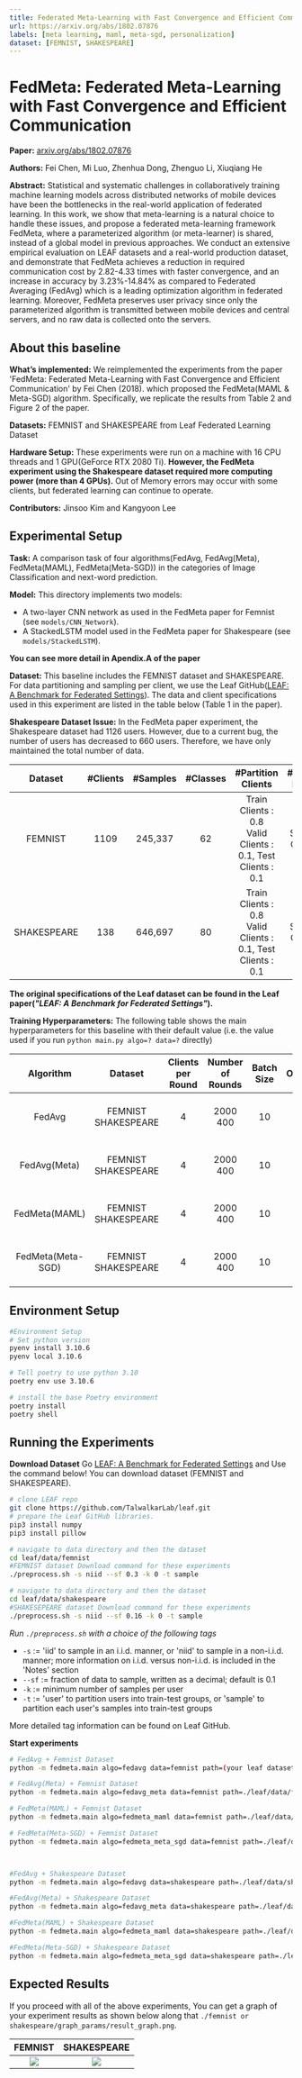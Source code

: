 ```yaml
---
title: Federated Meta-Learning with Fast Convergence and Efficient Communication
url: https://arxiv.org/abs/1802.07876
labels: [meta learning, maml, meta-sgd, personalization] 
dataset: [FEMNIST, SHAKESPEARE]
---
```


# FedMeta: Federated Meta-Learning with Fast Convergence and Efficient Communication

**Paper:** [arxiv.org/abs/1802.07876](https://arxiv.org/abs/1802.07876)

**Authors:** Fei Chen, Mi Luo, Zhenhua Dong, Zhenguo Li, Xiuqiang He

**Abstract:** Statistical and systematic challenges in collaboratively training machine learning models across distributed networks of mobile devices have been the bottlenecks in the real-world application of federated learning. In this work, we show that meta-learning is a natural choice to handle these issues, and propose a federated meta-learning framework FedMeta, where a parameterized algorithm (or meta-learner) is shared, instead of a global model in previous approaches. We conduct an extensive empirical evaluation on LEAF datasets and a real-world production dataset, and demonstrate that FedMeta achieves a reduction in required communication cost by 2.82-4.33 times with faster convergence, and an increase in accuracy by 3.23%-14.84% as compared to Federated Averaging (FedAvg) which is a leading optimization algorithm in federated learning. Moreover, FedMeta preserves user privacy since only the parameterized algorithm is transmitted between mobile devices and central servers, and no raw data is collected onto the servers.


## About this baseline 

**What’s implemented:** We reimplemented the experiments from the paper 'FedMeta: Federated Meta-Learning with Fast Convergence and Efficient Communication' by Fei Chen (2018). which proposed the FedMeta(MAML & Meta-SGD) algorithm. Specifically, we replicate the results from Table 2 and Figure 2 of the paper.

**Datasets:** FEMNIST and SHAKESPEARE from Leaf Federated Learning Dataset

**Hardware Setup:** These experiments were run on a machine with 16 CPU threads and 1 GPU(GeForce RTX 2080 Ti). **However, the FedMeta experiment using the Shakespeare dataset required more computing power (more than 4 GPUs).** Out of Memory errors may occur with some clients, but federated learning can continue to operate.

**Contributors:** Jinsoo Kim and Kangyoon Lee


## Experimental Setup

**Task:** A comparison task of four algorithms(FedAvg, FedAvg(Meta), FedMeta(MAML), FedMeta(Meta-SGD)) in the categories of Image Classification and next-word prediction.

**Model:** This directory implements two models:
* A two-layer CNN network as used in the FedMeta paper for Femnist (see `models/CNN_Network`).
* A StackedLSTM model used in the FedMeta paper for Shakespeare (see `models/StackedLSTM`).

**You can see more detail in Apendix.A of the  paper**

**Dataset:** This baseline includes the FEMNIST dataset and SHAKESPEARE. For data partitioning and sampling per client, we use the Leaf GitHub([LEAF: A Benchmark for Federated Settings](https://github.com/TalwalkarLab/leaf)). The data and client specifications used in this experiment are listed in the table below (Table 1 in the paper).

**Shakespeare Dataset Issue:** In the FedMeta paper experiment, the Shakespeare dataset had 1126 users. However, due to a current bug, the number of users has decreased to 660 users. Therefore, we have only maintained the total number of data.

|   Dataset   | #Clients | #Samples | #Classes |                       #Partition Clients                        |   #Partition Dataset   |
|:-----------:|:--------:|:--------:|:--------:|:---------------------------------------------------------------:|:----------------------:|
|   FEMNIST   |   1109   | 245,337  |    62    | Train Clients : 0.8 <br>Valid Clients : 0.1, Test Clients : 0.1 | Sup : 0.2<br>Qry : 0.8 |
| SHAKESPEARE |   138    | 646,697  |    80    | Train Clients : 0.8 <br>Valid Clients : 0.1, Test Clients : 0.1 |   Sup : 0.2<br>Qry : 0.8   |

**The original specifications of the Leaf dataset can be found in the Leaf paper(_"LEAF: A Benchmark for Federated Settings"_).**

**Training Hyperparameters:** The following table shows the main hyperparameters for this baseline with their default value (i.e. the value used if you run `python main.py algo=? data=?` directly)

|     Algorithm     |    Dataset     | Clients per Round | Number of Rounds | Batch Size | Optimizer | Learning Rate(α, β) |            Client Resources             | Gradient Step |
|:-----------------:|:--------------:|:-----------------:|:----------------:|:----------:|:---------:|:-------------------:|:---------------------------------------:|:-------------:|
|      FedAvg       |     FEMNIST<br>SHAKESPEARE     |         4         |       2000<br>400       |     10     |   Adam    |       0.0001<br>0.001        | {'num_cpus': 4.0,<br>'num_gpus': 0.25 } |       -       |
|   FedAvg(Meta)    |     FEMNIST<br>SHAKESPEARE     |         4         |       2000<br>400       |     10     |   Adam    |       0.0001<br>0.001        | {'num_cpus': 4.0,<br>'num_gpus': 0.25 } |       -       |
|   FedMeta(MAML)   |     FEMNIST<br>SHAKESPEARE     |         4         |       2000<br>400       |     10     |   Adam    |   (0.001, 0.0001)<br>(0.1, 0.01)   | {'num_cpus': 4.0,<br>'num_gpus': 1.0 }  |       5<br>1       |
| FedMeta(Meta-SGD)  |     FEMNIST<br>SHAKESPEARE     |         4         |       2000<br>400       |     10     |   Adam    |   (0.001, 0.0001)<br>(0.1, 0.01)   | {'num_cpus': 4.0,<br>'num_gpus': 1.0 }  |       5<br>1       |


## Environment Setup
```bash
#Environment Setup
# Set python version
pyenv install 3.10.6
pyenv local 3.10.6

# Tell poetry to use python 3.10
poetry env use 3.10.6

# install the base Poetry environment
poetry install
poetry shell
```

## Running the Experiments

**Download Dataset** Go [LEAF: A Benchmark for Federated Settings](https://github.com/TalwalkarLab/leaf) and Use the command below! You can download dataset (FEMNIST and SHAKESPEARE). 
```bash
# clone LEAF repo
git clone https://github.com/TalwalkarLab/leaf.git
# prepare the Leaf GitHub libraries.
pip3 install numpy
pip3 install pillow

# navigate to data directory and then the dataset
cd leaf/data/femnist
#FEMNIST dataset Download command for these experiments
./preprocess.sh -s niid --sf 0.3 -k 0 -t sample

# navigate to data directory and then the dataset
cd leaf/data/shakespeare
#SHAKESEPEARE dataset Download command for these experiments
./preprocess.sh -s niid --sf 0.16 -k 0 -t sample
```

*Run `./preprocess.sh` with a choice of the following tags*
* `-s` := 'iid' to sample in an i.i.d. manner, or 'niid' to sample in a non-i.i.d. manner; more information on i.i.d. versus non-i.i.d. is included in the 'Notes' section
* `--sf`  := fraction of data to sample, written as a decimal; default is 0.1
* `-k` := minimum number of samples per user
* `-t` := 'user' to partition users into train-test groups, or 'sample' to partition each user's samples into train-test groups

More detailed tag information can be found on Leaf GitHub.

****Start experiments****
```bash  
# FedAvg + Femnist Dataset
python -m fedmeta.main algo=fedavg data=femnist path=(your leaf dataset path)/leaf/data/femnist/data

# FedAvg(Meta) + Femnist Dataset
python -m fedmeta.main algo=fedavg_meta data=femnist path=./leaf/data/femnist/data

# FedMeta(MAML) + Femnist Dataset
python -m fedmeta.main algo=fedmeta_maml data=femnist path=./leaf/data/femnist/data

# FedMeta(Meta-SGD) + Femnist Dataset
python -m fedmeta.main algo=fedmeta_meta_sgd data=femnist path=./leaf/data/femnist/data



#FedAvg + Shakespeare Dataset
python -m fedmeta.main algo=fedavg data=shakespeare path=./leaf/data/shakespeare/data

#FedAvg(Meta) + Shakespeare Dataset
python -m fedmeta.main algo=fedavg_meta data=shakespeare path=./leaf/data/shakespeare/data

#FedMeta(MAML) + Shakespeare Dataset
python -m fedmeta.main algo=fedmeta_maml data=shakespeare path=./leaf/data/shakespeare/data

#FedMeta(Meta-SGD) + Shakespeare Dataset
python -m fedmeta.main algo=fedmeta_meta_sgd data=shakespeare path=./leaf/data/shakespeare/data

```


## Expected Results
If you proceed with all of the above experiments, You can get a graph of your experiment results as shown below along that `./femnist or shakespeare/graph_params/result_graph.png`.

|                   FEMNIST                   |                     SHAKESPEARE                      |
|:-------------------------------------------:|:----------------------------------------------------:|
|    ![](_static/femnist_result_graph.png)    |      ![](_static/shakespeare_result_graph.png)       |

